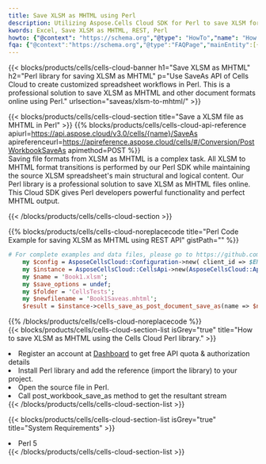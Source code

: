 ```yaml
---
title: Save XLSM as MHTML using Perl 
description: Utilizing Aspose.Cells Cloud SDK for Perl to save XLSM format file as MHTML format file. 
kwords: Excel, Save XLSM as MHTML, REST, Perl
howto: {"@context": "https://schema.org","@type": "HowTo","name": "How to save XLSM as MHTML using the Cells Cloud Perl library.","description": "How to save XLSM as MHTML using the Cells Cloud Perl library.","image": {"@type": "ImageObject"},"url": "/perl/saveas/xlsm-to-mhtml/","step": [{ "@type": "HowToStep","name": "How to save XLSM as MHTML using the Cells Cloud Perl library. step 1", "image": {"@type": "ImageObject",},"url": "/perl/saveas/xlsm-to-mhtml/","text": "Register an account at <a href='https://dashboard.aspose.cloud/'>Dashboard</a> to get free API quota & authorization details",},{ "@type": "HowToStep","name": "How to save XLSM as MHTML using the Cells Cloud Perl library. step 1", "image": {"@type": "ImageObject",},"url": "/perl/saveas/xlsm-to-mhtml/","text": "Install Perl library and add the reference (import the library) to your project.",},{ "@type": "HowToStep","name": "How to save XLSM as MHTML using the Cells Cloud Perl library. step 1", "image": {"@type": "ImageObject",},"url": "/perl/saveas/xlsm-to-mhtml/","text": "Open the source file in Perl.",},{ "@type": "HowToStep","name": "How to save XLSM as MHTML using the Cells Cloud Perl library. step 1", "image": {"@type": "ImageObject",},"url": "/perl/saveas/xlsm-to-mhtml/","text": "Call post_workbook_save_as method to get the resultant stream",}, ],"supply": {"@type": "HowToSupply","name": "document"},"tool": [{"@type": "HowToTool","name": "VIM, Visual Studio Code, Eclipse"},{"@type": "HowToTool","name": "Aspose Cells"}],"totalTime": "PT6M"}
fqa: {"@context":"https://schema.org","@type":"FAQPage","mainEntity":[{"@type":"Question","name":"Why save file as other formats file in C# using REST API?","acceptedAnswer":{"@type":"Answer","text":"Documents are encoded in many ways, and some files may be incompatible with the software you use. To open and read such files, just save them as appropriate file formats.<br/><ol><li>Install .NET SDK and add the reference (import the library) to your project.</li><li>Open the source file in C# using REST API.</li><li>Call the PostWorkbookSaveAsRequest() method, passing an output filename with required extension.</li><li>Get the result of save as a separate file.</li></ol>"}},{"@type":"Question","name":"What file formats can I save as with your C# library?","acceptedAnswer":{"@type":"Answer","text":"We support a variety of file formats for conversion using .NET library, including XLSX, Excel, xls , PDF, CSV, HTML, Markdown, XML, PNG, JPG, TIFF, Json, TXT and many more."}},{"@type":"Question","name":"What is the maximum allowed file size for conversion using this .NET library?","acceptedAnswer":{"@type":"Answer","text":"There are no file size limits for format conversions using .NET library."}}]}
---
```



{{< blocks/products/cells/cells-cloud-banner h1="Save XLSM as MHTML" h2="Perl library for saving XLSM as MHTML" p="Use SaveAs API of Cells Cloud to create customized spreadsheet workflows in Perl. This is a professional solution to save XLSM as MHTML and other document formats online using Perl." urlsection="saveas/xlsm-to-mhtml/" >}}

{{< blocks/products/cells/cells-cloud-section  title="Save a XLSM file as MHTML in Perl" >}}
{{% blocks/products/cells/cells-cloud-api-reference  apiurl=https://api.aspose.cloud/v3.0/cells/{name}/SaveAs  apireferenceurl=https://apireference.aspose.cloud/cells/#/Conversion/PostWorkbookSaveAs  apimethod=POST %}}
<br/>
Saving file formats from XLSM as MHTML is a complex task. All XLSM to MHTML format transitions is performed by our Perl SDK while maintaining the source XLSM spreadsheet's main structural and logical content. Our Perl library is a professional solution to save XLSM as MHTML files online. This Cloud SDK gives Perl developers powerful functionality and perfect MHTML output.

{{< /blocks/products/cells/cells-cloud-section >}}

{{% blocks/products/cells/cells-cloud-noreplacecode title="Perl Code Example for saving XLSM as MHTML using REST API" gistPath="" %}}
  
```perl
# For complete examples and data files, please go to https://github.com/aspose-cells-cloud/aspose-cells-cloud-perl/
    my $config = AsposeCellsCloud::Configuration->new( client_id => $ENV{'ProductClientId'}, client_secret => $ENV{'ProductClientSecret'});
    my $instance = AsposeCellsCloud::CellsApi->new(AsposeCellsCloud::ApiClient->new( $config));
    my $name = 'Book1.xlsm';
    my $save_options = undef;
    my $folder = 'CellsTests';
    my $newfilename = 'Book1Saveas.mhtml';
    $result = $instance->cells_save_as_post_document_save_as(name => $name,save_options => $save_options, newfilename => $newfilename, folder => $folder);
```
  
{{% /blocks/products/cells/cells-cloud-noreplacecode  %}}
<br/>
{{< blocks/products/cells/cells-cloud-section-list isGrey="true"  title="How to save XLSM as MHTML using the Cells Cloud Perl library." >}}
<li>Register an account at <a href="https://dashboard.aspose.cloud/">Dashboard</a> to get free API quota & authorization details</li>
<li>Install Perl library and add the reference (import the library) to your project.</li>
<li>Open the source file in Perl.</li>
<li>Call post_workbook_save_as method to get the resultant stream</li>
{{< /blocks/products/cells/cells-cloud-section-list >}}

{{< blocks/products/cells/cells-cloud-section-list isGrey="true"  title="System Requirements" >}}
<li>Perl 5</li>
{{< /blocks/products/cells/cells-cloud-section-list >}}
